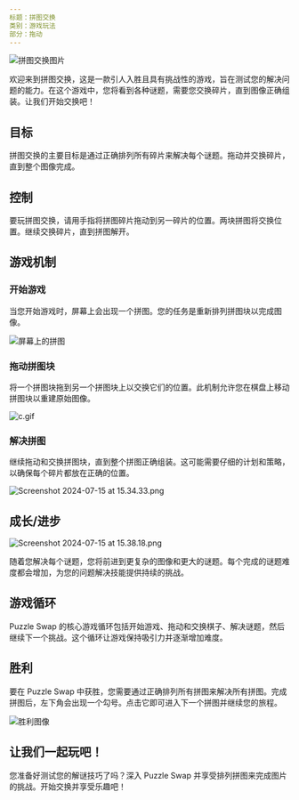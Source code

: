 ```yaml
---
标题：拼图交换
类别：游戏玩法
部分：拖动
---
```

![拼图交换图片](https://help.Studycat.com/hc/article_attachments/34916594979097)

欢迎来到拼图交换，这是一款引人入胜且具有挑战性的游戏，旨在测试您的解决问题的能力。在这个游戏中，您将看到各种谜题，需要您交换碎片，直到图像正确组装。让我们开始交换吧！

## 目标

拼图交换的主要目标是通过正确排列所有碎片来解决每个谜题。拖动并交换碎片，直到整个图像完成。

## 控制

要玩拼图交换，请用手指将拼图碎片拖动到另一碎片的位置。两块拼图将交换位置。继续交换碎片，直到拼图解开。

## 游戏机制

### 开始游戏

当您开始游戏时，屏幕上会出现一个拼图。您的任务是重新排列拼图块以完成图像。

![屏幕上的拼图](https://help.Studycat.com/hc/article_attachments/34916594979097)

### 拖动拼图块

将一个拼图块拖到另一个拼图块上以交换它们的位置。此机制允许您在棋盘上移动拼图块以重建原始图像。

![c.gif](https://help.Studycat.com/hc/article_attachments/35085383360281)

### 解决拼图

继续拖动和交换拼图块，直到整个拼图正确组装。这可能需要仔细的计划和策略，以确保每个碎片都放在正确的位置。

![Screenshot 2024-07-15 at 15.34.33.png](https://help.Studycat.com/hc/article_attachments/35085383392153)

## 成长/进步

![Screenshot 2024-07-15 at 15.38.18.png](https://help.Studycat.com/hc/article_attachments/35085383395993)

随着您解决每个谜题，您将前进到更复杂的图像和更大的谜题。每个完成的谜题难度都会增加，为您的问题解决技能提供持续的挑战。

## 游戏循环

Puzzle Swap 的核心游戏循环包括开始游戏、拖动和交换棋子、解决谜题，然后继续下一个挑战。这个循环让游戏保持吸引力并逐渐增加难度。

## 胜利

要在 Puzzle Swap 中获胜，您需要通过正确排列所有拼图来解决所有拼图。完成拼图后，左下角会出现一个勾号。点击它即可进入下一个拼图并继续您的旅程。

![胜利图像](https://help.Studycat.com/hc/article_attachments/34916594984473)

## 让我们一起玩吧！

您准备好测试您的解谜技巧了吗？深入 Puzzle Swap 并享受排列拼图来完成图片的挑战。开始交换并享受乐趣吧！
